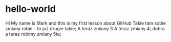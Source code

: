 # hello-world
Hi My name is Mark and this is my first lesson about GitHub 
Takie tam sobie zmiany robie - to już drugie takie;
A teraz zmiany 3
A teraz zmiany 4;
dobra a teraz robimy zmiany 5te;
